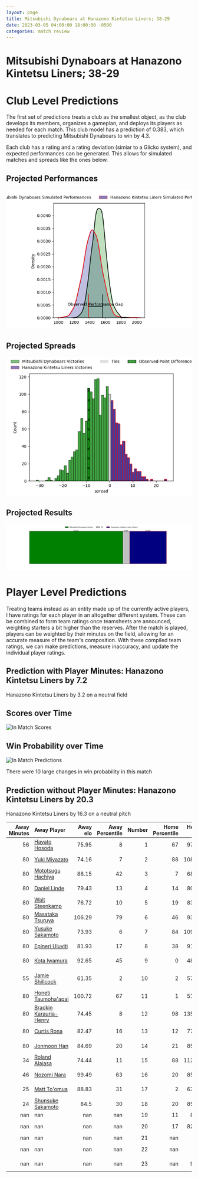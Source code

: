 ```yaml
---  
layout: page  
title: Mitsubishi Dynaboars at Hanazono Kintetsu Liners; 38-29  
date: 2023-03-05 04:00:00 18:00:00 -0500  
categories: match review  
---
```

# Mitsubishi Dynaboars at Hanazono Kintetsu Liners; 38-29

# Club Level Predictions


The first set of predictions treats a club as the smallest object, as the club develops its members, organizes a gameplan, and deploys its players as needed for each match. This club model has a prediction of 0.383, which translates to predicting Mitsubishi Dynaboars to win by 4.3.

Each club has a rating and a rating deviation (simiar to a Glicko system), and expected performances can be generated. This allows for simulated matches and spreads like the ones below.
## Projected Performances


![Projected Performances](plots/performances_2023-03-05-HanazonoKintetsuLiners-MitsubishiDynaboars.png)
## Projected Spreads


![Projected Spreads](plots/spreads_2023-03-05-HanazonoKintetsuLiners-MitsubishiDynaboars.png)
## Projected Results


![Projected Results](plots/resultbar_2023-03-05-HanazonoKintetsuLiners-MitsubishiDynaboars.png)
# Player Level Predictions


Treating teams instead as an entity made up of the currently active players, I have ratings for each player in an altogether different system. These can be combined to form team ratings once teamsheets are announced, weighting starters a bit higher than the reserves. After the match is played, players can be weighted by their minutes on the field, allowing for an accurate measure of the team's composition. With these compiled team ratings, we can make predictions, measure inaccuracy, and update the individual player ratings.
## Prediction with Player Minutes: Hanazono Kintetsu Liners by 7.2


Hanazono Kintetsu Liners by 3.2 on a neutral field
## Scores over Time


![In Match Scores](plots/recap_scores_2023-03-05-HanazonoKintetsuLiners-MitsubishiDynaboars.png)
## Win Probability over Time


![In Match Predictions](plots/recap_prob_2023-03-05-HanazonoKintetsuLiners-MitsubishiDynaboars.png)

There were 10 large changes in win probability in this match
## Prediction without Player Minutes: Hanazono Kintetsu Liners by 20.3


Hanazono Kintetsu Liners by 16.3 on a neutral pitch



|   Away Minutes | Away Player                                                                 |   Away elo |   Away Percentile |   Number |   Home Percentile |   Home elo | Home Player                                                               |   Home Minutes |
|---------------:|:----------------------------------------------------------------------------|-----------:|------------------:|---------:|------------------:|-----------:|:--------------------------------------------------------------------------|---------------:|
|             56 | [Hayato Hosoda](..//playerfiles//HayatoHosoda_cleaned.md)                   |      75.95 |                 8 |        1 |                67 |      97.35 | [Kotaro Takahashi](..//playerfiles//KotaroTakahashi_cleaned.md)           |             12 |
|             80 | [Yuki Miyazato](..//playerfiles//YukiMiyazato_cleaned.md)                   |      74.16 |                 7 |        2 |                88 |     108.79 | [Atsushi Kashimoto](..//playerfiles//AtsushiKashimoto_cleaned.md)         |             53 |
|             80 | [Mototsugu Hachiya](..//playerfiles//MototsuguHachiya_cleaned.md)           |      88.15 |                42 |        3 |                 7 |      68.88 | [Lata Tangimana](..//playerfiles//LataTangimana_cleaned.md)               |             49 |
|             80 | [Daniel Linde](..//playerfiles//DanielLinde_cleaned.md)                     |      79.43 |                13 |        4 |                14 |      80.35 | [Isamu Matsuoka](..//playerfiles//IsamuMatsuoka_cleaned.md)               |             40 |
|             80 | [Walt Steenkamp](..//playerfiles//WaltSteenkamp_cleaned.md)                 |      76.72 |                10 |        5 |                19 |      83.66 | [Takahito Sugahara](..//playerfiles//TakahitoSugahara_cleaned.md)         |             80 |
|             80 | [Masataka Tsuruya](..//playerfiles//MasatakaTsuruya_cleaned.md)             |     106.29 |                79 |        6 |                46 |      93.64 | [Hayato Yokoi](..//playerfiles//HayatoYokoi_cleaned.md)                   |             67 |
|             80 | [Yusuke Sakamoto](..//playerfiles//YusukeSakamoto_cleaned.md)               |      73.93 |                 6 |        7 |                84 |     109.66 | [Shohei Nonaka](..//playerfiles//ShoheiNonaka_cleaned.md)                 |             80 |
|             80 | [Epineri Uluviti](..//playerfiles//EpineriUluviti_cleaned.md)               |      81.93 |                17 |        8 |                38 |      91.91 | [Waimana Kapa](..//playerfiles//WaimanaKapa_cleaned.md)                   |             80 |
|             80 | [Kota Iwamura](..//playerfiles//KotaIwamura_cleaned.md)                     |      92.65 |                45 |        9 |                 0 |      48.97 | [William Genia](..//playerfiles//WilliamGenia_cleaned.md)                 |             79 |
|             55 | [Jamie Shillcock](..//playerfiles//JamieShillcock_cleaned.md)               |      61.35 |                 2 |       10 |                 2 |      57.96 | [Jackson Garden-Bachop](..//playerfiles//JacksonGarden-Bachop_cleaned.md) |             80 |
|             80 | [Honeti Taumoha'apai](..//playerfiles//HonetiTaumoha'apai_cleaned.md)       |     100.72 |                67 |       11 |                 1 |      51.62 | [Sioasia Fifita](..//playerfiles//SioasiaFifita_cleaned.md)               |             80 |
|             80 | [Brackin Karauria-Henry](..//playerfiles//BrackinKarauria-Henry_cleaned.md) |      74.45 |                 8 |       12 |                98 |     135.56 | [Patrick Stehlin](..//playerfiles//PatrickStehlin_cleaned.md)             |             79 |
|             80 | [Curtis Rona](..//playerfiles//CurtisRona_cleaned.md)                       |      82.47 |                16 |       13 |                12 |      77.99 | [Koji Okamura](..//playerfiles//KojiOkamura_cleaned.md)                   |             80 |
|             80 | [Jonmoon Han](..//playerfiles//JonmoonHan_cleaned.md)                       |      84.69 |                20 |       14 |                21 |      85.09 | [Joshua Nohra](..//playerfiles//JoshuaNohra_cleaned.md)                   |             67 |
|             34 | [Roland Alaiasa](..//playerfiles//RolandAlaiasa_cleaned.md)                 |      74.44 |                11 |       15 |                88 |     112.63 | [Tatsuma Nanto](..//playerfiles//TatsumaNanto_cleaned.md)                 |             80 |
|             46 | [Nozomi Nara](..//playerfiles//NozomiNara_cleaned.md)                       |      99.49 |                63 |       16 |                20 |      85.63 | [Kenta Tanaka](..//playerfiles//KentaTanaka_cleaned.md)                   |             68 |
|             25 | [Matt To'omua](..//playerfiles//MattTo'omua_cleaned.md)                     |      88.83 |                31 |       17 |                 2 |      63.48 | [Daiki Miyashita](..//playerfiles//DaikiMiyashita_cleaned.md)             |             40 |
|             24 | [Shunsuke Sakamoto](..//playerfiles//ShunsukeSakamoto_cleaned.md)           |      84.5  |                30 |       18 |                20 |      85.54 | [Kota Mitake](..//playerfiles//KotaMitake_cleaned.md)                     |             31 |
|            nan | nan                                                                         |     nan    |               nan |       19 |                11 |      80.5  | [Jed Brown](..//playerfiles//JedBrown_cleaned.md)                         |             13 |
|            nan | nan                                                                         |     nan    |               nan |       20 |                17 |      82.85 | [Akihide Onogi](..//playerfiles//AkihideOnogi_cleaned.md)                 |             13 |
|            nan | nan                                                                         |     nan    |               nan |       21 |               nan |      95    | [Sho Fukui](..//playerfiles//ShoFukui_cleaned.md)                         |             27 |
|            nan | nan                                                                         |     nan    |               nan |       22 |               nan |      95    | [Tomoya Nakamura](..//playerfiles//TomoyaNakamura_cleaned.md)             |              1 |
|            nan | nan                                                                         |     nan    |               nan |       23 |               nan |      93.5  | [Haruki Kanazawa](..//playerfiles//HarukiKanazawa_cleaned.md)             |              1 |

